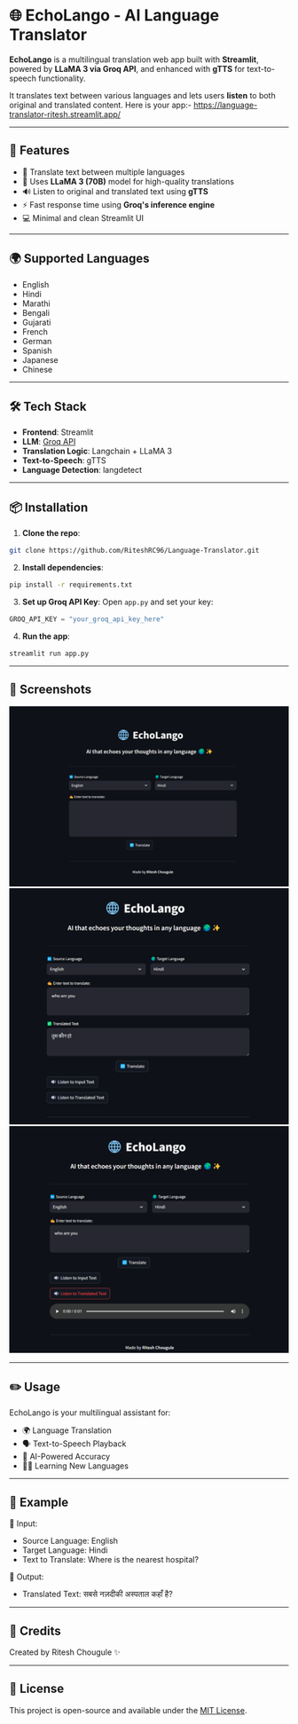 # 🌐 EchoLango - AI Language Translator

**EchoLango** is a multilingual translation web app built with **Streamlit**, powered by **LLaMA 3 via Groq API**, and enhanced with **gTTS** for text-to-speech functionality.

It translates text between various languages and lets users **listen** to both original and translated content.
Here is your app:- https://language-translator-ritesh.streamlit.app/

---

## 🚀 Features

- 🔁 Translate text between multiple languages
- 🧠 Uses **LLaMA 3 (70B)** model for high-quality translations
- 🔊 Listen to original and translated text using **gTTS**
- ⚡ Fast response time using **Groq's inference engine**
- 💻 Minimal and clean Streamlit UI

---

## 🌍 Supported Languages
- English
- Hindi
- Marathi
- Bengali
- Gujarati
- French
- German
- Spanish
- Japanese
- Chinese

---

## 🛠️ Tech Stack

- **Frontend**: Streamlit
- **LLM**: [Groq API](https://console.groq.com/)
- **Translation Logic**: Langchain + LLaMA 3
- **Text-to-Speech**: gTTS
- **Language Detection**: langdetect

---

## 📦 Installation

1. **Clone the repo**:
```bash
git clone https://github.com/RiteshRC96/Language-Translator.git
```

2. **Install dependencies**:
```bash
pip install -r requirements.txt
```

3. **Set up Groq API Key**:
Open `app.py` and set your key:
```python
GROQ_API_KEY = "your_groq_api_key_here"
```

4. **Run the app**:
```bash
streamlit run app.py
```

---

## 📸 Screenshots
![Language Translator](./EchoLango-Demo1.png)
![Language Translator](./EchoLango-Demo2.png)
![Language Translator](./EchoLango-Demo3.png)

---

## ✏️ Usage
EchoLango is your multilingual assistant for:

- 🌍 Language Translation
- 🗣️ Text-to-Speech Playback
- 🧠 AI-Powered Accuracy
- 🧑‍🏫 Learning New Languages
  
---

## 📌 Example
🔸 Input:
- Source Language: English
- Target Language: Hindi
- Text to Translate: Where is the nearest hospital?

🔸 Output:
- Translated Text: सबसे नज़दीकी अस्पताल कहाँ है?

---

## 🙌 Credits
Created by Ritesh Chougule ✨

---

## 📄 License
This project is open-source and available under the [MIT License](LICENSE).


